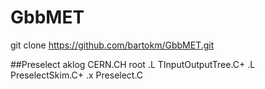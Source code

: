 # GbbMET

git clone https://github.com/bartokm/GbbMET.git

##Preselect
aklog CERN.CH
root
.L TInputOutputTree.C+
.L PreselectSkim.C+
.x Preselect.C
